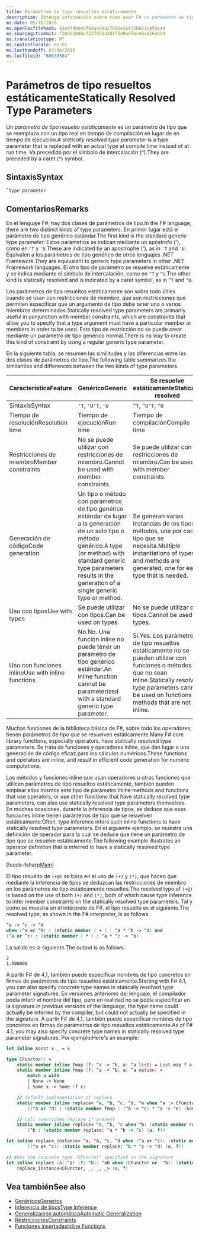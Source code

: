 ```yaml
---
title: Parámetros de tipo resueltos estáticamente
description: Obtenga información sobre cómo usar F# un parámetro de tipo resuelto estáticamente, que se reemplaza con un tipo real en tiempo de compilación en lugar de en tiempo de ejecución.
ms.date: 05/16/2016
ms.openlocfilehash: 43ed79b6e5f43a499a27b05e26472b021c455e44
ms.sourcegitcommit: f20dd18dbcf2275513281f5d9ad7ece6a62644b4
ms.translationtype: MT
ms.contentlocale: es-ES
ms.lasthandoff: 07/30/2019
ms.locfileid: "68630584"
---
```

# <a name="statically-resolved-type-parameters"></a><span data-ttu-id="df015-103">Parámetros de tipo resueltos estáticamente</span><span class="sxs-lookup"><span data-stu-id="df015-103">Statically Resolved Type Parameters</span></span>

<span data-ttu-id="df015-104">Un *parámetro de tipo resuelto estáticamente* es un parámetro de tipo que se reemplaza con un tipo real en tiempo de compilación en lugar de en tiempo de ejecución.</span><span class="sxs-lookup"><span data-stu-id="df015-104">A *statically resolved type parameter* is a type parameter that is replaced with an actual type at compile time instead of at run time.</span></span> <span data-ttu-id="df015-105">Va precedido por el símbolo de intercalación (^).</span><span class="sxs-lookup"><span data-stu-id="df015-105">They are preceded by a caret (^) symbol.</span></span>

## <a name="syntax"></a><span data-ttu-id="df015-106">Sintaxis</span><span class="sxs-lookup"><span data-stu-id="df015-106">Syntax</span></span>

```
ˆtype-parameter
```

## <a name="remarks"></a><span data-ttu-id="df015-107">Comentarios</span><span class="sxs-lookup"><span data-stu-id="df015-107">Remarks</span></span>

<span data-ttu-id="df015-108">En el lenguaje F#, hay dos clases de parámetros de tipo.</span><span class="sxs-lookup"><span data-stu-id="df015-108">In the F# language, there are two distinct kinds of type parameters.</span></span> <span data-ttu-id="df015-109">En primer lugar está el parámetro de tipo genérico estándar.</span><span class="sxs-lookup"><span data-stu-id="df015-109">The first kind is the standard generic type parameter.</span></span> <span data-ttu-id="df015-110">Estos parámetros se indican mediante un apóstrofo ('), como en `'T` y `'U`.</span><span class="sxs-lookup"><span data-stu-id="df015-110">These are indicated by an apostrophe ('), as in `'T` and `'U`.</span></span> <span data-ttu-id="df015-111">Equivalen a los parámetros de tipo genérico de otros lenguajes .NET Framework.</span><span class="sxs-lookup"><span data-stu-id="df015-111">They are equivalent to generic type parameters in other .NET Framework languages.</span></span> <span data-ttu-id="df015-112">El otro tipo de parámetro se resuelve estáticamente y se indica mediante el símbolo de intercalación, como en `^T` y `^U`.</span><span class="sxs-lookup"><span data-stu-id="df015-112">The other kind is statically resolved and is indicated by a caret symbol, as in `^T` and `^U`.</span></span>

<span data-ttu-id="df015-113">Los parámetros de tipo resueltos estáticamente son sobre todo útiles cuando se usan con restricciones de miembro, que son restricciones que permiten especificar que un argumento de tipo debe tener uno o varios miembros determinados.</span><span class="sxs-lookup"><span data-stu-id="df015-113">Statically resolved type parameters are primarily useful in conjunction with member constraints, which are constraints that allow you to specify that a type argument must have a particular member or members in order to be used.</span></span> <span data-ttu-id="df015-114">Este tipo de restricción no se puede crear mediante un parámetro de tipo genérico normal.</span><span class="sxs-lookup"><span data-stu-id="df015-114">There is no way to create this kind of constraint by using a regular generic type parameter.</span></span>

<span data-ttu-id="df015-115">En la siguiente tabla, se resumen las similitudes y las diferencias entre las dos clases de parámetros de tipo.</span><span class="sxs-lookup"><span data-stu-id="df015-115">The following table summarizes the similarities and differences between the two kinds of type parameters.</span></span>

|<span data-ttu-id="df015-116">Característica</span><span class="sxs-lookup"><span data-stu-id="df015-116">Feature</span></span>|<span data-ttu-id="df015-117">Genérico</span><span class="sxs-lookup"><span data-stu-id="df015-117">Generic</span></span>|<span data-ttu-id="df015-118">Se resuelve estáticamente</span><span class="sxs-lookup"><span data-stu-id="df015-118">Statically resolved</span></span>|
|-------|-------|-------------------|
|<span data-ttu-id="df015-119">Sintaxis</span><span class="sxs-lookup"><span data-stu-id="df015-119">Syntax</span></span>|<span data-ttu-id="df015-120">`'T`, `'U`</span><span class="sxs-lookup"><span data-stu-id="df015-120">`'T`, `'U`</span></span>|<span data-ttu-id="df015-121">`^T`, `^U`</span><span class="sxs-lookup"><span data-stu-id="df015-121">`^T`, `^U`</span></span>|
|<span data-ttu-id="df015-122">Tiempo de resolución</span><span class="sxs-lookup"><span data-stu-id="df015-122">Resolution time</span></span>|<span data-ttu-id="df015-123">Tiempo de ejecución</span><span class="sxs-lookup"><span data-stu-id="df015-123">Run time</span></span>|<span data-ttu-id="df015-124">Tiempo de compilación</span><span class="sxs-lookup"><span data-stu-id="df015-124">Compile time</span></span>|
|<span data-ttu-id="df015-125">Restricciones de miembro</span><span class="sxs-lookup"><span data-stu-id="df015-125">Member constraints</span></span>|<span data-ttu-id="df015-126">No se puede utilizar con restricciones de miembro.</span><span class="sxs-lookup"><span data-stu-id="df015-126">Cannot be used with member constraints.</span></span>|<span data-ttu-id="df015-127">Se puede utilizar con restricciones de miembro.</span><span class="sxs-lookup"><span data-stu-id="df015-127">Can be used with member constraints.</span></span>|
|<span data-ttu-id="df015-128">Generación de código</span><span class="sxs-lookup"><span data-stu-id="df015-128">Code generation</span></span>|<span data-ttu-id="df015-129">Un tipo o método con parámetros de tipo genérico estándar da lugar a la generación de un solo tipo o método genérico.</span><span class="sxs-lookup"><span data-stu-id="df015-129">A type (or method) with standard generic type parameters results in the generation of a single generic type or method.</span></span>|<span data-ttu-id="df015-130">Se generan varias instancias de los tipos y métodos, una por cada tipo que se necesita.</span><span class="sxs-lookup"><span data-stu-id="df015-130">Multiple instantiations of types and methods are generated, one for each type that is needed.</span></span>|
|<span data-ttu-id="df015-131">Uso con tipos</span><span class="sxs-lookup"><span data-stu-id="df015-131">Use with types</span></span>|<span data-ttu-id="df015-132">Se puede utilizar con tipos.</span><span class="sxs-lookup"><span data-stu-id="df015-132">Can be used on types.</span></span>|<span data-ttu-id="df015-133">No se puede utilizar con tipos.</span><span class="sxs-lookup"><span data-stu-id="df015-133">Cannot be used on types.</span></span>|
|<span data-ttu-id="df015-134">Uso con funciones inline</span><span class="sxs-lookup"><span data-stu-id="df015-134">Use with inline functions</span></span>|<span data-ttu-id="df015-135">No.</span><span class="sxs-lookup"><span data-stu-id="df015-135">No.</span></span> <span data-ttu-id="df015-136">Una función inline no puede tener un parámetro de tipo genérico estándar.</span><span class="sxs-lookup"><span data-stu-id="df015-136">An inline function cannot be parameterized with a standard generic type parameter.</span></span>|<span data-ttu-id="df015-137">Sí.</span><span class="sxs-lookup"><span data-stu-id="df015-137">Yes.</span></span> <span data-ttu-id="df015-138">Los parámetros de tipo resueltos estáticamente no se pueden utilizar con funciones o métodos que no sean inline.</span><span class="sxs-lookup"><span data-stu-id="df015-138">Statically resolved type parameters cannot be used on functions or methods that are not inline.</span></span>|

<span data-ttu-id="df015-139">Muchas funciones de la biblioteca básica de F#, sobre todo los operadores, tienen parámetros de tipo que se resuelven estáticamente.</span><span class="sxs-lookup"><span data-stu-id="df015-139">Many F# core library functions, especially operators, have statically resolved type parameters.</span></span> <span data-ttu-id="df015-140">Se trata de funciones y operadores inline, que dan lugar a una generación de código eficaz para los cálculos numéricos.</span><span class="sxs-lookup"><span data-stu-id="df015-140">These functions and operators are inline, and result in efficient code generation for numeric computations.</span></span>

<span data-ttu-id="df015-141">Los métodos y funciones inline que usan operadores u otras funciones que utilicen parámetros de tipo resueltos estáticamente, también pueden emplear ellos mismos este tipo de parámetro.</span><span class="sxs-lookup"><span data-stu-id="df015-141">Inline methods and functions that use operators, or use other functions that have statically resolved type parameters, can also use statically resolved type parameters themselves.</span></span> <span data-ttu-id="df015-142">En muchas ocasiones, durante la inferencia de tipos, se deduce que esas funciones inline tienen parámetros de tipo que se resuelven estáticamente.</span><span class="sxs-lookup"><span data-stu-id="df015-142">Often, type inference infers such inline functions to have statically resolved type parameters.</span></span> <span data-ttu-id="df015-143">En el siguiente ejemplo, se muestra una definición de operador para la cual se deduce que tiene un parámetro de tipo que se resuelve estáticamente.</span><span class="sxs-lookup"><span data-stu-id="df015-143">The following example illustrates an operator definition that is inferred to have a statically resolved type parameter.</span></span>

[!code-fsharp[Main](~/samples/snippets/fsharp/lang-ref-3/snippet401.fs)]

<span data-ttu-id="df015-144">El tipo resuelto de `(+@)` se basa en el uso de `(+)` y `(*)`, que hacen que mediante la inferencia de tipos se deduzcan las restricciones de miembro en los parámetros de tipo estáticamente resueltos.</span><span class="sxs-lookup"><span data-stu-id="df015-144">The resolved type of `(+@)` is based on the use of both `(+)` and `(*)`, both of which cause type inference to infer member constraints on the statically resolved type parameters.</span></span> <span data-ttu-id="df015-145">Tal y como se muestra en el intérprete de F#, el tipo resuelto es el siguiente.</span><span class="sxs-lookup"><span data-stu-id="df015-145">The resolved type, as shown in the F# interpreter, is as follows.</span></span>

```fsharp
^a -> ^c -> ^d
when (^a or ^b) : (static member ( + ) : ^a * ^b -> ^d) and
(^a or ^c) : (static member ( * ) : ^a * ^c -> ^b)
```

<span data-ttu-id="df015-146">La salida es la siguiente.</span><span class="sxs-lookup"><span data-stu-id="df015-146">The output is as follows.</span></span>

```
2
1.500000
```

<span data-ttu-id="df015-147">A partir F# de 4,1, también puede especificar nombres de tipo concretos en firmas de parámetros de tipo resueltos estáticamente.</span><span class="sxs-lookup"><span data-stu-id="df015-147">Starting with F# 4.1, you can also specify concrete type names in statically resolved type parameter signatures.</span></span>  <span data-ttu-id="df015-148">En versiones anteriores del lenguaje, el compilador podía inferir el nombre del tipo, pero en realidad no se podía especificar en la signatura.</span><span class="sxs-lookup"><span data-stu-id="df015-148">In previous versions of the language, the type name could actually be inferred by the compiler, but could not actually be specified in the signature.</span></span>  <span data-ttu-id="df015-149">A partir F# de 4,1, también puede especificar nombres de tipo concretos en firmas de parámetros de tipo resueltos estáticamente.</span><span class="sxs-lookup"><span data-stu-id="df015-149">As of F# 4.1, you may also specify concrete type names in statically resolved type parameter signatures.</span></span> <span data-ttu-id="df015-150">Por ejemplo:</span><span class="sxs-lookup"><span data-stu-id="df015-150">Here's an example:</span></span>

```fsharp
let inline konst x _ = x

type CFunctor() = 
    static member inline fmap (f: ^a -> ^b, a: ^a list) = List.map f a
    static member inline fmap (f: ^a -> ^b, a: ^a option) =
        match a with
        | None -> None
        | Some x -> Some (f x)

    // default implementation of replace
    static member inline replace< ^a, ^b, ^c, ^d, ^e when ^a :> CFunctor and (^a or ^d): (static member fmap: (^b -> ^c) * ^d -> ^e) > (a, f) =
        ((^a or ^d) : (static member fmap : (^b -> ^c) * ^d -> ^e) (konst a, f))

    // call overridden replace if present
    static member inline replace< ^a, ^b, ^c when ^b: (static member replace: ^a * ^b -> ^c)>(a: ^a, f: ^b) =
        (^b : (static member replace: ^a * ^b -> ^c) (a, f))

let inline replace_instance< ^a, ^b, ^c, ^d when (^a or ^c): (static member replace: ^b * ^c -> ^d)> (a: ^b, f: ^c) =
        ((^a or ^c): (static member replace: ^b * ^c -> ^d) (a, f))

// Note the concrete type 'CFunctor' specified in the signature
let inline replace (a: ^a) (f: ^b): ^a0 when (CFunctor or  ^b): (static member replace: ^a *  ^b ->  ^a0) =
    replace_instance<CFunctor, _, _, _> (a, f)
```

## <a name="see-also"></a><span data-ttu-id="df015-151">Vea también</span><span class="sxs-lookup"><span data-stu-id="df015-151">See also</span></span>

- [<span data-ttu-id="df015-152">Genéricos</span><span class="sxs-lookup"><span data-stu-id="df015-152">Generics</span></span>](index.md)
- [<span data-ttu-id="df015-153">Inferencia de tipos</span><span class="sxs-lookup"><span data-stu-id="df015-153">Type Inference</span></span>](../type-inference.md)
- [<span data-ttu-id="df015-154">Generalización automática</span><span class="sxs-lookup"><span data-stu-id="df015-154">Automatic Generalization</span></span>](automatic-generalization.md)
- [<span data-ttu-id="df015-155">Restricciones</span><span class="sxs-lookup"><span data-stu-id="df015-155">Constraints</span></span>](constraints.md)
- [<span data-ttu-id="df015-156">Funciones insertadas</span><span class="sxs-lookup"><span data-stu-id="df015-156">Inline Functions</span></span>](../functions/inline-functions.md)
